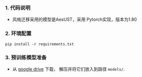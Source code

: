 ### 1. 代码说明
- 风格迁移采用的模型是AesUST，采用 Pytorch实现，版本为1.80
### 2. 环境配置
```pip install -r requirements.txt```
### 3. 预训练模型准备
- 从 [google drive](https://drive.google.com/file/d/1Ldpfkt32r--ZWwhHSaKbJb7YJbOuwYLZ/view?usp=sharing) 下载， 解压并将它们放入到路径 `models/`.
